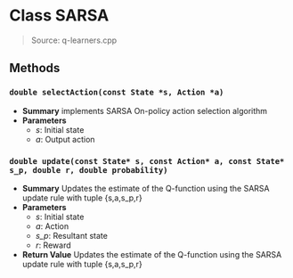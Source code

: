 # Class SARSA
> Source: q-learners.cpp
## Methods
### ``double selectAction(const State *s, Action *a)``
* **Summary**
  implements SARSA On-policy action selection algorithm
* **Parameters**
  * _s_: Initial state
  * _a_: Output action
### ``double update(const State* s, const Action* a, const State* s_p, double r, double probability)``
* **Summary**
  Updates the estimate of the Q-function using the SARSA update rule with tuple {s,a,s_p,r}
* **Parameters**
  * _s_: Initial state
  * _a_: Action
  * _s_p_: Resultant state
  * _r_: Reward
* **Return Value**
  Updates the estimate of the Q-function using the SARSA update rule with tuple {s,a,s_p,r}
